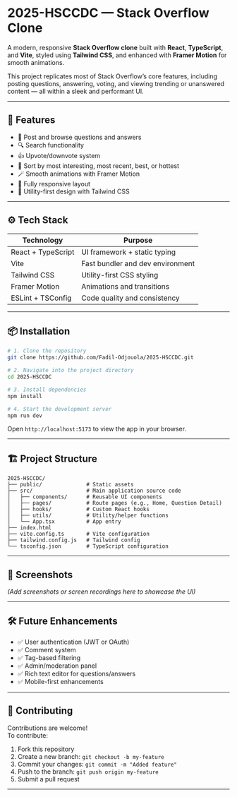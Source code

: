 # 2025-HSCCDC — Stack Overflow Clone

A modern, responsive **Stack Overflow clone** built with **React**, **TypeScript**, and **Vite**, styled using **Tailwind CSS**, and enhanced with **Framer Motion** for smooth animations.

This project replicates most of Stack Overflow’s core features, including posting questions, answering, voting, and viewing trending or unanswered content — all within a sleek and performant UI.

---

## 🚀 Features

- 📝 Post and browse questions and answers
- 🔍 Search functionality
- 👍 Upvote/downvote system
- 🧠 Sort by most interesting, most recent, best, or hottest
- 🪄 Smooth animations with Framer Motion
- 📱 Fully responsive layout
- 🎨 Utility-first design with Tailwind CSS

---

## ⚙️ Tech Stack

| Technology      | Purpose                              |
|-----------------|--------------------------------------|
| React + TypeScript | UI framework + static typing        |
| Vite            | Fast bundler and dev environment     |
| Tailwind CSS    | Utility-first CSS styling            |
| Framer Motion   | Animations and transitions           |
| ESLint + TSConfig | Code quality and consistency        |

---

## 📦 Installation

```bash
# 1. Clone the repository
git clone https://github.com/Fadil-Odjouola/2025-HSCCDC.git

# 2. Navigate into the project directory
cd 2025-HSCCDC

# 3. Install dependencies
npm install

# 4. Start the development server
npm run dev
```

Open `http://localhost:5173` to view the app in your browser.

---

## 🏗️ Project Structure

```
2025-HSCCDC/
├── public/              # Static assets
├── src/                 # Main application source code
│   ├── components/      # Reusable UI components
│   ├── pages/           # Route pages (e.g., Home, Question Detail)
│   ├── hooks/           # Custom React hooks
│   ├── utils/           # Utility/helper functions
│   └── App.tsx          # App entry
├── index.html
├── vite.config.ts       # Vite configuration
├── tailwind.config.js   # Tailwind config
└── tsconfig.json        # TypeScript configuration
```

---

## 📸 Screenshots

*(Add screenshots or screen recordings here to showcase the UI)*

---

## 🛠️ Future Enhancements

- ✅ User authentication (JWT or OAuth)
- ✅ Comment system
- ✅ Tag-based filtering
- ✅ Admin/moderation panel
- ✅ Rich text editor for questions/answers
- ✅ Mobile-first enhancements

---

## 🤝 Contributing

Contributions are welcome!  
To contribute:

1. Fork this repository
2. Create a new branch: `git checkout -b my-feature`
3. Commit your changes: `git commit -m "Added feature"`
4. Push to the branch: `git push origin my-feature`
5. Submit a pull request

---